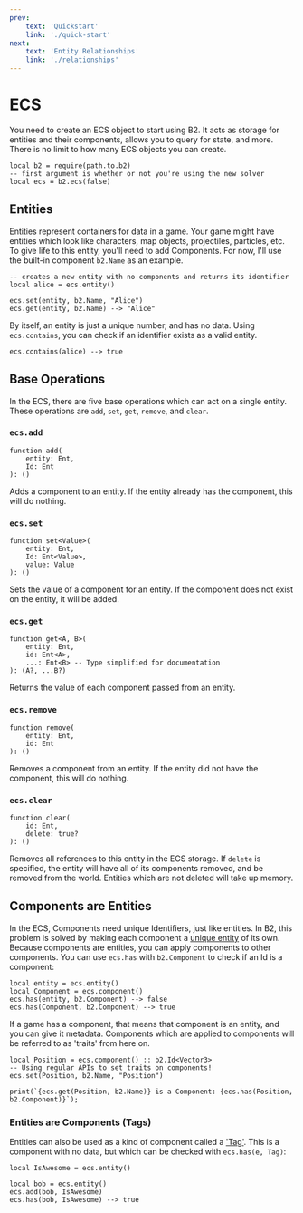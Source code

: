 ```yaml
---
prev:
    text: 'Quickstart'
    link: './quick-start'
next:
    text: 'Entity Relationships'
    link: './relationships'
---
```

# ECS

You need to create an ECS object to start using B2. It acts as storage for entities and their components, allows you to
query for state, and more. There is no limit to how many ECS objects you can create.

```luau
local b2 = require(path.to.b2)
-- first argument is whether or not you're using the new solver
local ecs = b2.ecs(false)
```

## Entities

Entities represent containers for data in a game. Your game might have entities which look like characters, map objects,
projectiles, particles, etc. To give life to this entity, you'll need to add Components. For now, I'll use the built-in
component `b2.Name` as an example.

```luau
-- creates a new entity with no components and returns its identifier
local alice = ecs.entity()

ecs.set(entity, b2.Name, "Alice")
ecs.get(entity, b2.Name) --> "Alice"
```

By itself, an entity is just a unique number, and has no data. Using `ecs.contains`, you can check if an identifier
exists as a valid entity.

```luau
ecs.contains(alice) --> true
```

## Base Operations

In the ECS, there are five base operations which can act on a single entity. These operations are `add`, `set`, `get`,
`remove`, and `clear`.

### `ecs.add`

```luau
function add(
    entity: Ent,
    Id: Ent
): ()
```

Adds a component to an entity. If the entity already has the component, this will do nothing.

### `ecs.set`

```luau
function set<Value>(
    entity: Ent,
    Id: Ent<Value>,
    value: Value
): ()
```

Sets the value of a component for an entity. If the component does not exist on the entity, it will be added.

### `ecs.get`

```luau
function get<A, B>(
    entity: Ent,
    id: Ent<A>,
    ...: Ent<B> -- Type simplified for documentation
): (A?, ...B?)
```

Returns the value of each component passed from an entity.

### `ecs.remove`

```luau
function remove(
    entity: Ent,
    id: Ent
): ()
```

Removes a component from an entity. If the entity did not have the component, this will do nothing.

### `ecs.clear`

```luau
function clear(
    id: Ent,
    delete: true?
): ()
```

Removes all references to this entity in the ECS storage. If `delete` is specified, the entity will have all of its
components removed, and be removed from the world. Entities which are not deleted will take up memory.

## Components are Entities

In the ECS, Components need unique Identifiers, just like entities. In B2, this problem is solved by making each
component a [unique entity](./faq#what-is-the-difference-between-a-component-a-tag-and-a-pairrelationship) of its own.
Because components are entities, you can apply components to other components. You can use `ecs.has` with `b2.Component`
to check if an Id is a component:

```luau
local entity = ecs.entity()
local Component = ecs.component()
ecs.has(entity, b2.Component) --> false
ecs.has(Component, b2.Component) --> true
```

If a game has a component, that means that component is an entity, and you can give it metadata. Components which are
applied to components will be referred to as 'traits' from here on.

```luau
local Position = ecs.component() :: b2.Id<Vector3>
-- Using regular APIs to set traits on components!
ecs.set(Position, b2.Name, "Position")

print(`{ecs.get(Position, b2.Name)} is a Component: {ecs.has(Position, b2.Component)}`);
```

### Entities are Components (Tags)

Entities can also be used as a kind of component called a
['Tag'](./faq#what-is-the-difference-between-a-component-a-tag-and-a-pairrelationship). This is a component with no
data, but which can be checked with `ecs.has(e, Tag)`:

```luau
local IsAwesome = ecs.entity()

local bob = ecs.entity()
ecs.add(bob, IsAwesome)
ecs.has(bob, IsAwesome) --> true
```
